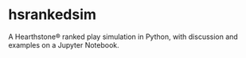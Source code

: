 # hsrankedsim
A Hearthstone® ranked play simulation in Python, with discussion and examples on a Jupyter Notebook.
